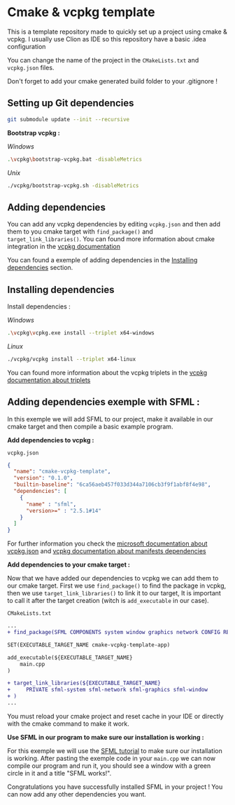 # Cmake & vcpkg template

This is a template repository made to quickly set up a project using cmake & vcpkg.
I usually use Clion as IDE so this repository have a basic .idea configuration

You can change the name of the project in the `CMakeLists.txt` and `vcpkg.json` files.

Don't forget to add your cmake generated build folder to your .gitignore !


## Setting up Git dependencies

```bash
git submodule update --init --recursive
```

__Bootstrap vcpkg :__

_Windows_
```bash
.\vcpkg\bootstrap-vcpkg.bat -disableMetrics
```

_Unix_
```bash
./vcpkg/bootstrap-vcpkg.sh -disableMetrics
```

## Adding dependencies

You can add any vcpkg dependencies by editing `vcpkg.json` and then add them to you cmake target with `find_package()` and `target_link_libraries()`. You can found more information about cmake integration in the [vcpkg documentation](https://vcpkg.readthedocs.io/en/latest/users/integration/)

You can found a exemple of adding dependencies in the [Installing dependencies](#installing-dependencies) section.

## Installing dependencies

Install dependencies :

_Windows_
```bash
.\vcpkg\vcpkg.exe install --triplet x64-windows
```

_Linux_
```bash
./vcpkg/vcpkg install --triplet x64-linux
```

You can found more information about the vcpkg triplets in the [vcpkg documentation about triplets](https://learn.microsoft.com/fr-fr/vcpkg/users/triplets)

## Adding dependencies exemple with SFML :

In this exemple we will add SFML to our project, make it available in our cmake target and then compile a basic example program.

__Add dependencies to vcpkg :__

`vcpkg.json`
```json
{
  "name": "cmake-vcpkg-template",
  "version": "0.1.0",
  "builtin-baseline": "6ca56aeb457f033d344a7106cb3f9f1abf8f4e98",
  "dependencies": [
    {
      "name" : "sfml",
      "version>=" : "2.5.1#14"
    }
  ]
}
```

For further information you check the [microsoft documentation about vcpkg.json](https://learn.microsoft.com/en-us/vcpkg/reference/vcpkg-json) and [vcpkg documentation about manifests dependencies](https://vcpkg.readthedocs.io/en/latest/specifications/manifests/)

__Add dependencies to your cmake target :__

Now that we have added our dependencies to vcpkg we can add them to our cmake target.
First we use `find_package()` to find the package in vcpkg, then we use `target_link_libraries()` to link it to our target, It is important to call it after the target creation (witch is `add_executable` in our case).

`CMakeLists.txt`
```diff
...
+ find_package(SFML COMPONENTS system window graphics network CONFIG REQUIRED)

SET(EXECUTABLE_TARGET_NAME cmake-vcpkg-template-app)

add_executable(${EXECUTABLE_TARGET_NAME}
    main.cpp
)

+ target_link_libraries(${EXECUTABLE_TARGET_NAME}
+     PRIVATE sfml-system sfml-network sfml-graphics sfml-window
+ )
...
```

You must reload your cmake project and reset cache in your IDE or directly with the cmake command to make it work.

__Use SFML in our program to make sure our installation is working :__

For this exemple we will use the [SFML tutorial](https://www.sfml-dev.org/tutorials/2.5/start-linux.php#compiling-a-sfml-program) to make sure our installation is working.
After pasting the exemple code in your `main.cpp` we can now compile our program and run it, you should see a window with a green circle in it and a title "SFML works!".

Congratulations you have successfully installed SFML in your project !
You can now add any other dependencies you want.
